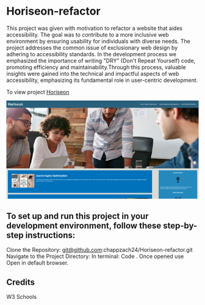 # Horiseon-refactor

This project was given with motivation to refactor a website that aides accessibility. The goal was to contribute to a more inclusive web environment by ensuring usability for individuals with diverse needs. The project addresses the common issue of exclusionary web design by adhering to accessibility standards. In the development process we emphasized the importance of writing "DRY" (Don't Repeat Yourself) code, promoting efficiency and maintainability.Through this process, valuable insights were gained into the technical and impactful aspects of web accessibility, emphasizing its fundamental role in user-centric development. 

To view project [Horiseon](https://chappzach24.github.io/Horiseon-refactor/)

![alt text](https://github.com/chappzach24/Horiseon-refactor/blob/main/assets/images/Horiseon-ScreenShot.png)

## To set up and run this project in your development environment, follow these step-by-step instructions:

Clone the Repository: git@github.com:chappzach24/Horiseon-refactor.git
Navigate to the Project Directory:
In terminal: Code .
Once opened use Open in default browser.

## Credits 

W3 Schools
